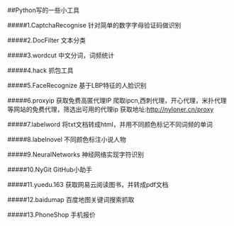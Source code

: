 #
##Python写的一些小工具

#####1.CaptchaRecognise
针对简单的数字字母验证码做识别

#####2.DocFilter
文本分类

#####3.wordcut
中文分词，词频统计

#####4.hack
抓包工具

#####5.FaceRecognize
基于LBP特征的人脸识别

#####6.proxyip
获取免费高匿代理IP
爬取ipcn,西刺代理，开心代理，米扑代理等网站的免费代理，筛选出可用的代理ip
获取地址:http://nyloner.cn/proxy

#####7.labelword
将txt文档转成html，并用不同颜色标记不同词频的单词

#####8.labelnovel
不同颜色标注小说人物

#####9.NeuralNetworks
神经网络实现字符识别

#####10.NyGit
GitHub小助手

#####11.yuedu.163
获取网易云阅读图书，并转成pdf文档

#####12.baidumap
百度地图关键词搜索抓取

#####13.PhoneShop
手机报价
